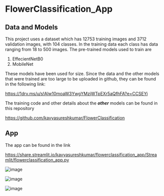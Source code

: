 # FlowerClassification_App

## Data and Models
This project uses a dataset which has 12753 training images and 3712 validation images, with 104 classes. In the training data each class has data ranging from 18 to 500 images. The pre-trained models used to train are

1. EffecientNetB0
2. MobileNet

These models have been used for size. Since the data and the other models that were trained are too large to be uploaded in github, they can be found in the following link: 

https://1drv.ms/u/s!Alw10moaW3YwgYMzjWTpEXr5aQfhFA?e=CCSEYi

The training code and other details about the ***other*** models can be found in this repository

https://github.com/kavyasureshkumar/FlowerClassification

## App
The app can be found in the link

https://share.streamlit.io/kavyasureshkumar/flowerclassification_app/Streamlit/flowerclassification_app.py

![image](https://user-images.githubusercontent.com/76042437/135149177-d67bc269-8930-4c42-a854-31d5702d41db.png)



![image](https://user-images.githubusercontent.com/76042437/135149614-ee2f8a48-1935-4675-a7c1-a900282604b8.png)


![image](https://user-images.githubusercontent.com/76042437/135149624-3441bdbc-fb6e-4ac3-af17-f0ce21a612ab.png)

